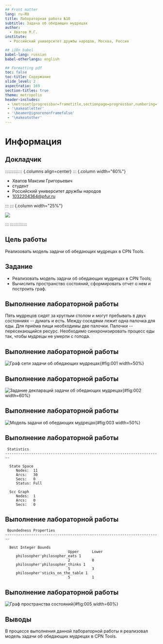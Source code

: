 ```yaml
---
## Front matter
lang: ru-RU
title: Лабораторная работа №10
subtitle: Задача об обедающих мудрецах
author:
  - Хватов М.Г.
institute:
  - Российский университет дружбы народов, Москва, Россия

## i18n babel
babel-lang: russian
babel-otherlangs: english

## Formatting pdf
toc: false
toc-title: Содержание
slide_level: 2
aspectratio: 169
section-titles: true
theme: metropolis
header-includes:
 - \metroset{progressbar=frametitle,sectionpage=progressbar,numbering=fraction}
 - '\makeatletter'
 - '\beamer@ignorenonframefalse'
 - '\makeatother'
---
```


# Информация

## Докладчик

:::::::::::::: {.columns align=center}
::: {.column width="60%"}

  * Хватов Максим Григорьевич
  * студент
  * Российский университет дружбы народов
  * [1032204364@pfur.ru](mailto:1032204364@pfur.ru)

:::
::: {.column width="25%"}

![](./image/mgkhvatov.jpg)

:::
::::::::::::::

## Цель работы

Реализовать модель задачи об обедающих мудрецах в CPN Tools.

## Задание

- Реализовать модель задачи об обедающих мудрецах  в CPN Tools;
- Вычислить пространство состояний, сформировать отчет о нем и построить граф.

## Выполнение лабораторной работы

Пять мудрецов сидят за круглым столом и могут пребывать в двух состояниях --
думать и есть. Между соседями лежит одна палочка для еды. Для приёма пищи
необходимы две палочки. Палочки -- пересекающийся ресурс. Необходимо синхронизировать процесс еды так, чтобы мудрецы не умерли с голода. 

## Выполнение лабораторной работы

![Граф сети задачи об обедающих мудрецах](image/1.png){#fig:001 width=50%}

## Выполнение лабораторной работы

![ Задание деклараций задачи об обедающих мудрецах](image/2.png){#fig:002 width=60%}

## Выполнение лабораторной работы

![Модель задачи об обедающих мудрецах](image/3.png){#fig:003 width=50%}

## Выполнение лабораторной работы

```
 Statistics
------------------------------------------------------------------------

  State Space
     Nodes:  11
     Arcs:   30
     Secs:   0
     Status: Full

  Scc Graph
     Nodes:  1
     Arcs:   0
     Secs:   0
```

## Выполнение лабораторной работы

```
 Boundedness Properties
------------------------------------------------------------------------

  Best Integer Bounds
                             Upper      Lower
     philosopher'philosopher_eats 1
                             2          0
     philosopher'philosopher_thinks 1
                             5          3
     philosopher'sticks_on_the_table 1
                             5          1
```
## Выполнение лабораторной работы

![Граф пространства состояний](image/4.png){#fig:005 width=60%}

## Выводы

В процессе выполнения данной лабораторной работы я реализовал модель задачи об обедающих мудрецах в CPN Tools.
